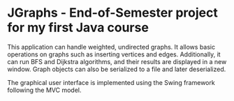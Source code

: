 # JGraphs - End-of-Semester project for my first Java course

This application can handle weighted, undirected graphs. It allows basic operations on graphs such as inserting vertices and edges.
Additionally, it can run BFS and Dijkstra algorithms, and their results are displayed in a new window. Graph objects can also be serialized to a file and later deserialized.

The graphical user interface is implemented using the Swing framework following the MVC model.
